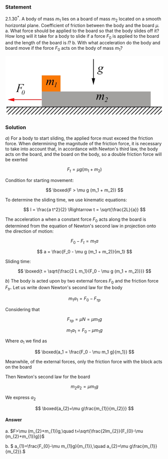 ###  Statement

$2.1.30^*.$ A body of mass $m_1$ lies on a board of mass $m_2$ located on a smooth horizontal plane. Coefficient of friction between the body and the board $\mu$.
a. What force should be applied to the board so that the body slides off it? How long will it take for a body to slide if a force $F_0$ is applied to the board and the length of the board is $l$?
b. With what acceleration do the body and board move if the force $F_0$ acts on the body of mass $m_1$?

![ For problem $2.1.30^*$ |813x307, 42%](../../img/2.1.30/statement.png)

### Solution

$a)$ For a body to start sliding, the applied force must exceed the friction force. When determining the magnitude of the friction force, it is necessary to take into account that, in accordance with Newton's third law, the body acts on the board, and the board on the body, so a double friction force will be exerted

$$
F_t = \mu g (m_1 + m_2)
$$

Condition for starting movement:

$$
\boxed{F > \mu g (m_1 + m_2)}
$$

To determine the sliding time, we use kinematic equations:

$$
l = \frac{a t^2}{2} \Rightarrow t = \sqrt{\frac{2L}{a}}
$$

The acceleration a when a constant force $F_0$ acts along the board is determined from the equation of Newton's second law in projection onto the direction of motion:

$$
F_0 - F_t = m_1 a
$$

$$
a = \frac{F_0 - \mu g (m_1 + m_2)}{m_1}
$$

Sliding time:

$$
\boxed{t = \sqrt{\frac{2 L m_1}{F_0 - \mu g (m_1 + m_2)}}}
$$

$b)$ The body is acted upon by two external forces $F_0$ and the friction force $F_{tr}$. Let us write down Newton's second law for the body

$$
m_1a_1 = F_0 - F_{тр}
$$

Considering that

$$
F_{тр} = \mu N = \mu m_1 g
$$

$$
m_1a_1 = F_0 - \mu m_1 g
$$

Where $a_1$ we find as

$$
\boxed{a_1 = \frac{F_0 - \mu m_1 g}{m_1}}
$$

Meanwhile, of the external forces, only the friction force with the block acts on the board

Then Newton's second law for the board

$$
m_2a_2 = \mu m_1 g
$$

We express $a_2$

$$
\boxed{a_{2}=\mu g\frac{m_{1}}{m_{2}}}
$$

#### Answer

a. $F>\mu (m_{2}+m_{1})g,\quad t=\sqrt{\frac{2lm_{2}}{F_{0}-\mu (m_{2}+m_{1})g}}$

b. $ a_{1}=\frac{F_{0}-\mu m_{1}g}{m_{1}},\quad a_{2}=\mu g\frac{m_{1}}{m_{2}}.$